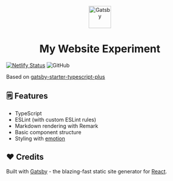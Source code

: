 <p align="center">
  <a href="https://www.gatsbyjs.org">
    <img alt="Gatsby" src="https://www.gatsbyjs.org/monogram.svg" width="60" />
  </a>
</p>
<h1 align="center">
  My Website Experiment
</h1>

[![Netlify Status](https://api.netlify.com/api/v1/badges/b5680bbd-ecd1-460a-99ac-7a245697778e/deploy-status)](https://app.netlify.com/sites/cranky-benz-7c95c0/deploys)
![GitHub](https://img.shields.io/github/license/willowell/My-Gatsby-TypeScript-Starter-Plus)

Based on [gatsby-starter-typescript-plus](https://www.gatsbyjs.org/starters/resir014/gatsby-starter-typescript-plus/)

## 🗒️ Features

- TypeScript
- ESLint (with custom ESLint rules)
- Markdown rendering with Remark
- Basic component structure
- Styling with [emotion](https://emotion.sh/)

## ❤️ Credits

Built with [Gatsby](https://www.gatsbyjs.org/) - the blazing-fast static site generator for [React](https://facebook.github.io/react/).
